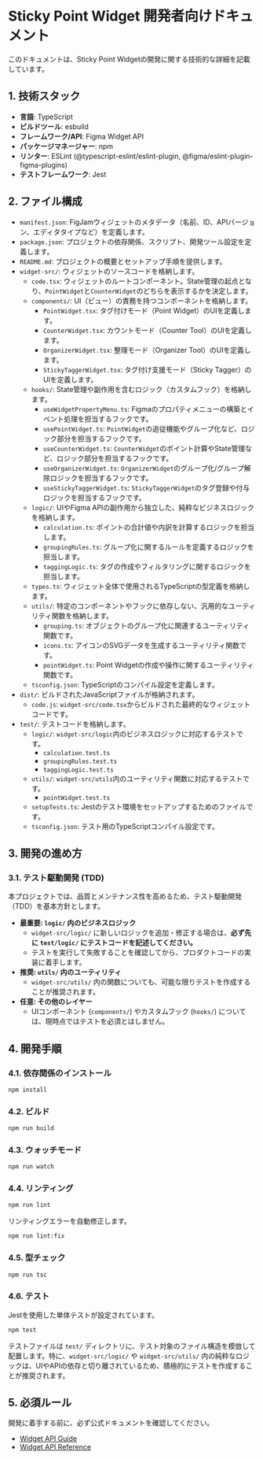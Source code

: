 # Sticky Point Widget 開発者向けドキュメント

このドキュメントは、Sticky Point Widgetの開発に関する技術的な詳細を記載しています。

## 1. 技術スタック

- **言語**: TypeScript
- **ビルドツール**: esbuild
- **フレームワーク/API**: Figma Widget API
- **パッケージマネージャー**: npm
- **リンター**: ESLint (@typescript-eslint/eslint-plugin, @figma/eslint-plugin-figma-plugins)
- **テストフレームワーク**: Jest

## 2. ファイル構成

- `manifest.json`: FigJamウィジェットのメタデータ（名前、ID、APIバージョン、エディタタイプなど）を定義します。
- `package.json`: プロジェクトの依存関係、スクリプト、開発ツール設定を定義します。
- `README.md`: プロジェクトの概要とセットアップ手順を提供します。
- `widget-src/`: ウィジェットのソースコードを格納します。
    - `code.tsx`: ウィジェットのルートコンポーネント。State管理の起点となり、`PointWidget`と`CounterWidget`のどちらを表示するかを決定します。
    - `components/`: UI（ビュー）の責務を持つコンポーネントを格納します。
        - `PointWidget.tsx`: タグ付けモード（Point Widget）のUIを定義します。
        - `CounterWidget.tsx`: カウントモード（Counter Tool）のUIを定義します。
        - `OrganizerWidget.tsx`: 整理モード（Organizer Tool）のUIを定義します。
        - `StickyTaggerWidget.tsx`: タグ付け支援モード（Sticky Tagger）のUIを定義します。
    - `hooks/`: State管理や副作用を含むロジック（カスタムフック）を格納します。
        - `useWidgetPropertyMenu.ts`: Figmaのプロパティメニューの構築とイベント処理を担当するフックです。
        - `usePointWidget.ts`: `PointWidget`の追従機能やグループ化など、ロジック部分を担当するフックです。
        - `useCounterWidget.ts`: `CounterWidget`のポイント計算やState管理など、ロジック部分を担当するフックです。
        - `useOrganizerWidget.ts`: `OrganizerWidget`のグループ化/グループ解除ロジックを担当するフックです。
        - `useStickyTaggerWidget.ts`: `StickyTaggerWidget`のタグ登録や付与ロジックを担当するフックです。
    - `logic/`: UIやFigma APIの副作用から独立した、純粋なビジネスロジックを格納します。
        - `calculation.ts`: ポイントの合計値や内訳を計算するロジックを担当します。
        - `groupingRules.ts`: グループ化に関するルールを定義するロジックを担当します。
        - `taggingLogic.ts`: タグの作成やフィルタリングに関するロジックを担当します。
    - `types.ts`: ウィジェット全体で使用されるTypeScriptの型定義を格納します。
    - `utils/`: 特定のコンポーネントやフックに依存しない、汎用的なユーティリティ関数を格納します。
        - `grouping.ts`: オブジェクトのグループ化に関連するユーティリティ関数です。
        - `icons.ts`: アイコンのSVGデータを生成するユーティリティ関数です。
        - `pointWidget.ts`: Point Widgetの作成や操作に関するユーティリティ関数です。
    - `tsconfig.json`: TypeScriptのコンパイル設定を定義します。
- `dist/`: ビルドされたJavaScriptファイルが格納されます。
    - `code.js`: `widget-src/code.tsx`からビルドされた最終的なウィジェットコードです。
- `test/`: テストコードを格納します。
    - `logic/`: `widget-src/logic`内のビジネスロジックに対応するテストです。
        - `calculation.test.ts`
        - `groupingRules.test.ts`
        - `taggingLogic.test.ts`
    - `utils/`: `widget-src/utils`内のユーティリティ関数に対応するテストです。
        - `pointWidget.test.ts`
    - `setupTests.ts`: Jestのテスト環境をセットアップするためのファイルです。
    - `tsconfig.json`: テスト用のTypeScriptコンパイル設定です。

## 3. 開発の進め方

### 3.1. テスト駆動開発 (TDD)

本プロジェクトでは、品質とメンテナンス性を高めるため、テスト駆動開発（TDD）を基本方針とします。

-   **最重要: `logic/` 内のビジネスロジック**
    -   `widget-src/logic/` に新しいロジックを追加・修正する場合は、**必ず先に `test/logic/` にテストコードを記述してください。**
    -   テストを実行して失敗することを確認してから、プロダクトコードの実装に着手します。
-   **推奨: `utils/` 内のユーティリティ**
    -   `widget-src/utils/` 内の関数についても、可能な限りテストを作成することが推奨されます。
-   **任意: その他のレイヤー**
    -   UIコンポーネント (`components/`) やカスタムフック (`hooks/`) については、現時点ではテストを必須とはしません。

## 4. 開発手順

### 4.1. 依存関係のインストール

```bash
npm install
```

### 4.2. ビルド

```bash
npm run build
```

### 4.3. ウォッチモード

```bash
npm run watch
```

### 4.4. リンティング

```bash
npm run lint
```

リンティングエラーを自動修正します。

```bash
npm run lint:fix
```

### 4.5. 型チェック

```bash
npm run tsc
```

### 4.6. テスト

Jestを使用した単体テストが設定されています。

```bash
npm test
```

テストファイルは `test/` ディレクトリに、テスト対象のファイル構造を模倣して配置します。特に、`widget-src/logic/` や `widget-src/utils/` 内の純粋なロジックは、UIやAPIの依存と切り離されているため、積極的にテストを作成することが推奨されます。

## 5. 必須ルール

開発に着手する前に、必ず公式ドキュメントを確認してください。

- [Widget API Guide](https://www.figma.com/widget-docs/)
- [Widget API Reference](https://www.figma.com/widget-docs/api/api-reference/)